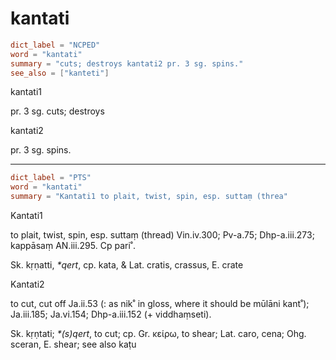 # kantati

``` toml
dict_label = "NCPED"
word = "kantati"
summary = "cuts; destroys kantati2 pr. 3 sg. spins."
see_also = ["kanteti"]
```

kantati1

pr. 3 sg. cuts; destroys

kantati2

pr. 3 sg. spins.

--------------------

``` toml
dict_label = "PTS"
word = "kantati"
summary = "Kantati1 to plait, twist, spin, esp. suttaṃ (threa"
```

Kantati1

to plait, twist, spin, esp. suttaṃ (thread) Vin.iv.300; Pv\-a.75; Dhp\-a.iii.273; kappāsaṃ AN.iii.295. Cp pari˚.

Sk. kṛṇatti, *\*qert*, cp. kata, & Lat. cratis, crassus, E. crate

Kantati2

to cut, cut off Ja.ii.53 (: as nik˚ in gloss, where it should be mūlāni kant˚); Ja.iii.185; Ja.vi.154; Dhp\-a.iii.152 (\+ viddhaṃseti).

Sk. kṛṇtati; *\*(s)qert*, to cut; cp. Gr. κείρω, to shear; Lat. caro, cena; Ohg. sceran, E. shear; see also kaṭu

